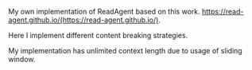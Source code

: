 My own implementation of ReadAgent based on this work. https://read-agent.github.io/(https://read-agent.github.io/).

Here I implement different content breaking strategies.

My implementation has unlimited context length due to usage of sliding window.
